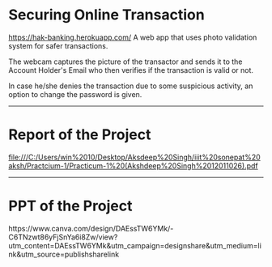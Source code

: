 # Securing Online Transaction
https://hak-banking.herokuapp.com/
A web app that uses photo validation system for safer transactions.
<p>The webcam captures the picture of the transactor and sends it to the Account Holder's Email who then verifies if the transaction is valid or not.</p>
<p>In case he/she denies the transaction due to some suspicious activity, an option to change the password is given.</p>
<hr>
<h1>Report of the Project</h1>
<a href="">file:///C:/Users/win%2010/Desktop/Aksdeep%20Singh/iiit%20sonepat%20aksh/Practcium-1/Practicum-1%20(Akshdeep%20Singh%2012011026).pdf</a>
<hr>
<h1>PPT of the Project</h1>
https://www.canva.com/design/DAEssTW6YMk/-C6TNzwt86yFjSnYa6i8Zw/view?utm_content=DAEssTW6YMk&utm_campaign=designshare&utm_medium=link&utm_source=publishsharelink

